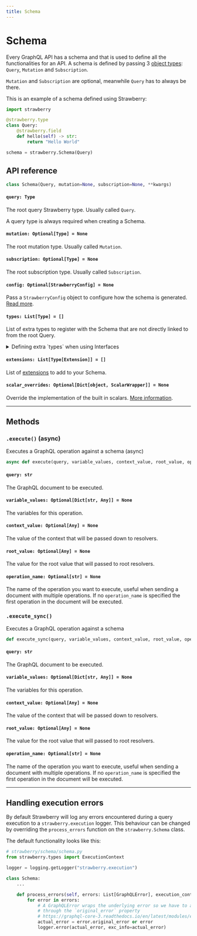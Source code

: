 ```yaml
---
title: Schema
---
```


# Schema

Every GraphQL API has a schema and that is used to define all the
functionalities for an API. A schema is defined by passing 3
[object types](./object-types): `Query`, `Mutation` and `Subscription`.

`Mutation` and `Subscription` are optional, meanwhile `Query` has to always be
there.

This is an example of a schema defined using Strawberry:

```python
import strawberry

@strawberry.type
class Query:
    @strawberry.field
    def hello(self) -> str:
        return "Hello World"

schema = strawberry.Schema(Query)
```

## API reference

```python
class Schema(Query, mutation=None, subscription=None, **kwargs)
```

<!-- TODO: add docs on directives, types, extensions and execution context class -->

#### `query: Type`

The root query Strawberry type. Usually called `Query`.

<Note>

A query type is always required when creating a Schema.

</Note>

#### `mutation: Optional[Type] = None`

The root mutation type. Usually called `Mutation`.

#### `subscription: Optional[Type] = None`

The root subscription type. Usually called `Subscription`.

#### `config: Optional[StrawberryConfig] = None`

Pass a `StrawberryConfig` object to configure how the schema is generated. [Read
more](/docs/types/schema-configurations).

#### `types: List[Type] = []`

List of extra types to register with the Schema that are not directly linked
to from the root Query.

<details class="mb-4">
<summary>Defining extra `types` when using Interfaces</summary>

```python
from datetime import date
import strawberry

@strawberry.interface
class Customer:
    name: str

@strawberry.type
class Individual(Customer):
    date_of_birth: date

@strawberry.type
class Company(Customer):
    founded: date

@strawberry.type
class Query:
    @strawberry.field
    def get_customer(self, id: strawberry.ID) -> Customer  # note we're returning the interface here
        if id == "mark":
            return Individual(name="Mark", date_of_birth=date(1984, 5, 14))

        if id == "facebook":
            return Company(name="Facebook", founded=date(2004, 2, 1))

schema = strawberry.Schema(Query, types=[Individual, Company])
```

</details>

#### `extensions: List[Type[Extension]] = []`

List of [extensions](/docs/extensions) to add to your Schema.

#### `scalar_overrides: Optional[Dict[object, ScalarWrapper]] = None`

Override the implementation of the built in scalars. [More information](/docs/types/scalars#overriding-built-in-scalars).

---

## Methods

### `.execute()` (async)

Executes a GraphQL operation against a schema (async)

```python
async def execute(query, variable_values, context_value, root_value, operation_name)
```

#### `query: str`

The GraphQL document to be executed.

#### `variable_values: Optional[Dict[str, Any]] = None`

The variables for this operation.

#### `context_value: Optional[Any] = None`

The value of the context that will be passed down to resolvers.

#### `root_value: Optional[Any] = None`

The value for the root value that will passed to root resolvers.

#### `operation_name: Optional[str] = None`

The name of the operation you want to execute, useful when sending a document with multiple operations. If no `operation_name` is specified the first operation in the document will be executed.

### `.execute_sync()`

Executes a GraphQL operation against a schema

```python
def execute_sync(query, variable_values, context_value, root_value, operation_name)`
```

#### `query: str`

The GraphQL document to be executed.

#### `variable_values: Optional[Dict[str, Any]] = None`

The variables for this operation.

#### `context_value: Optional[Any] = None`

The value of the context that will be passed down to resolvers.

#### `root_value: Optional[Any] = None`

The value for the root value that will passed to root resolvers.

#### `operation_name: Optional[str] = None`

The name of the operation you want to execute, useful when sending a document with multiple operations. If no `operation_name` is specified the first operation in the document will be executed.

---

## Handling execution errors

By default Strawberry will log any errors encountered during a query execution to a `strawberry.execution` logger. This behaviour can be changed by overriding the `process_errors` function on the `strawberry.Schema` class.

The default functionality looks like this:

```python
# strawberry/schema/schema.py
from strawberry.types import ExecutionContext

logger = logging.getLogger("strawberry.execution")

class Schema:
    ...

    def process_errors(self, errors: List[GraphQLError], execution_context: ExecutionContext) -> None:
        for error in errors:
            # A GraphQLError wraps the underlying error so we have to access it
            # through the `original_error` property
            # https://graphql-core-3.readthedocs.io/en/latest/modules/error.html#graphql.error.GraphQLError
            actual_error = error.original_error or error
            logger.error(actual_error, exc_info=actual_error)
```
